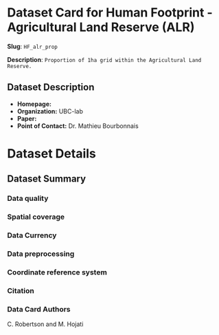 # Dataset Card for Human Footprint - Agricultural Land Reserve (ALR)

**Slug**: `HF_alr_prop`

**Description**: `Proportion of 1ha grid within the Agricultural Land Reserve.`

## Dataset Description

- **Homepage:** 
- **Organization:** UBC-lab 
- **Paper:** 
- **Point of Contact:** Dr. Mathieu Bourbonnais


# Dataset Details
## Dataset Summary

### Data quality

### Spatial coverage

### Data Currency 

### Data preprocessing

### Coordinate reference system


### Citation


### Data Card Authors
C. Robertson and M. Hojati


